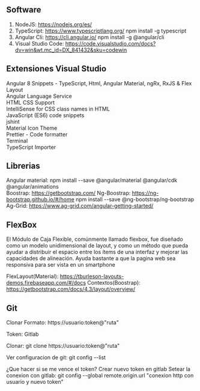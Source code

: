 Software
---------------------------------------------------------------------------------------------------

1. NodeJS: https://nodejs.org/es/
2. TypeScript: https://www.typescriptlang.org/  npm install -g typescript
3. Angular Cli: https://cli.angular.io/ npm install -g @angular/cli
4. Visual Studio Code: https://code.visualstudio.com/docs?dv=win&wt.mc_id=DX_841432&sku=codewin



Extensiones Visual Studio
---------------------------------------------------------------------------------------------------

  Angular 8 Snippets - TypeScript, Html, Angular Material, ngRx, RxJS & Flex Layout                     
  Angular Language Service                                                                  
  HTML CSS Support                                                                                  
  IntelliSense for CSS class names in HTML                                                                                 
  JavaScript (ES6) code snippets                                                                                 
  jshint                                                                                 
  Material Icon Theme                                                                                 
  Prettier - Code formatter                                                                                 
  Terminal                                                                                 
  TypeScript Importer                                                                                 


Librerias
---------------------------------------------------------------------------------------------------

  Angular material: npm install --save @angular/material @angular/cdk @angular/animations               
  Boostrap: https://getbootstrap.com/
  Ng-Boostrap: https://ng-bootstrap.github.io/#/home npm install --save @ng-bootstrap/ng-bootstrap
  Ag-Grid: https://www.ag-grid.com/angular-getting-started/

FlexBox
---------------------------

  El Módulo de Caja Flexible, comúnmente llamado flexbox, fue diseñado como un modelo unidimensional de layout, y como un método que pueda ayudar a distribuir el espacio entre los ítems de una interfaz y mejorar las capacidades de alineación.
  Ayuda bastante a que la pagina web sea responsiva para ser vista en un smartphone

  FlexLayout(Material): https://tburleson-layouts-demos.firebaseapp.com/#/docs
  Contextos(Boostrap): https://getbootstrap.com/docs/4.3/layout/overview/
 
 
Git 
-------------------------
Clonar
Formato: https://usuario:token@"ruta"

Token: Gitlab

Clonar: git clone https://usuario:token@"ruta"

Ver configuracion de git: git config --list

¿Que hacer si se me vence el token?
Crear nuevo token en gitlab
Setear la conexion con gitlab: git config --global remote.origin.url "conexion http con usuario y nuevo token"


